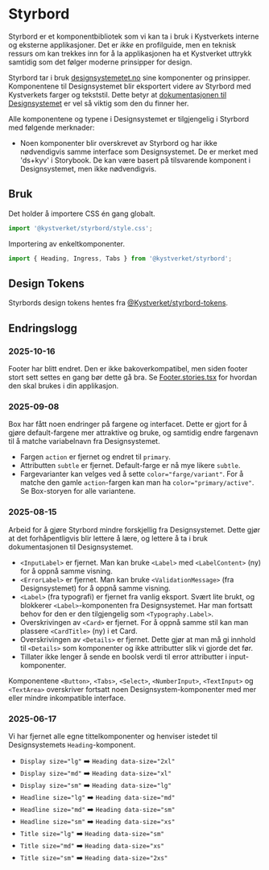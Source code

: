 # Styrbord

Styrbord er et komponentbibliotek som vi kan ta i bruk i Kystverkets interne og eksterne
applikasjoner. Det er _ikke_ en profilguide, men en teknisk ressurs om kan trekkes inn for å la
applikasjonen ha et Kystverket uttrykk samtidig som det følger moderne prinsipper for design.

Styrbord tar i bruk [designsystemetet.no](https://www.designsystemet.no/) sine komponenter og prinsipper.
Komponentene til Designsystemet blir eksportert videre av Styrbord med Kystverkets farger og tekststil.
Dette betyr at [dokumentasjonen til Designsystemet](https://storybook.designsystemet.no/) er vel så viktig
som den du finner her.

Alle komponentene og typene i Designsystemet er tilgjengelig i Styrbord med følgende merknader:

- Noen komponenter blir overskrevet av Styrbord og har ikke nødvendigvis samme interface som Designsystemet. De er merket med 'ds+kyv' i Storybook. De kan være basert på tilsvarende komponent i Designsystemet, men ikke nødvendigvis.

## Bruk

Det holder å importere CSS én gang globalt.

```js
import '@kystverket/styrbord/style.css';
```

Importering av enkeltkomponenter.

```js
import { Heading, Ingress, Tabs } from '@kystverket/styrbord';
```

## Design Tokens

Styrbords design tokens hentes fra [@Kystverket/styrbord-tokens](https://github.com/Kystverket/styrbord-tokens).

## Endringslogg

### 2025-10-16

Footer har blitt endret. Den er ikke bakoverkompatibel, men siden footer stort sett settes en gang bør
dette gå bra. Se [Footer.stories.tsx](https://github.com/Kystverket/styrbord/blob/main/src/components/kystverket/Footer/Footer.stories.tsx) for hvordan den skal brukes i din applikasjon.

### 2025-09-08

Box har fått noen endringer på fargene og interfacet. Dette er gjort for å gjøre default-fargene
mer attraktive og bruke, og samtidig endre fargenavn til å matche variabelnavn fra Designsystemet.

- Fargen `action` er fjernet og endret til `primary`.
- Attributten `subtle` er fjernet. Default-farge er nå mye likere `subtle`.
- Fargevarianter kan velges ved å sette `color="farge/variant"`. For å matche den gamle `action`-fargen
  kan man ha `color="primary/active"`. Se Box-storyen for alle variantene.

### 2025-08-15

Arbeid for å gjøre Styrbord mindre forskjellig fra Designsystemet. Dette gjør at det forhåpentligvis blir lettere å lære, og lettere å ta i bruk dokumentasjonen til Designsystemet.

- `<InputLabel>` er fjernet. Man kan bruke `<Label>` med `<LabelContent>` (ny) for å oppnå samme visning.
- `<ErrorLabel>` er fjernet. Man kan bruke `<ValidationMessage>` (fra Designsystemet) for å oppnå samme visning.
- `<Label>` (fra typografi) er fjernet fra vanlig eksport. Svært lite brukt, og blokkerer `<Label>`-komponenten fra Designsystemet. Har man fortsatt behov for den er den tilgjengelig som `<Typography.Label>`.
- Overskrivingen av `<Card>` er fjernet. For å oppnå samme stil kan man plassere `<CardTitle>` (ny) i et Card.
- Overskrivingen av `<Details>` er fjernet. Dette gjør at man må gi innhold til `<Details>` som komponenter og ikke attributter slik vi gjorde det før.
- Tillater ikke lenger å sende en boolsk verdi til error attributter i input-komponenter.

Komponentene `<Button>`, `<Tabs>`, `<Select>`, `<NumberInput>`, `<TextInput>` og `<TextArea>` overskriver fortsatt noen Designsystem-komponenter med mer eller mindre inkompatible interface.

### 2025-06-17

Vi har fjernet alle egne tittelkomponenter og henviser istedet til Designsystemets `Heading`-komponent.

- `Display size="lg"` ➡️ `Heading data-size="2xl"`
- `Display size="md"` ➡️ `Heading data-size="xl"`
- `Display size="sm"` ➡️ `Heading data-size="lg"`
- `Headline size="lg"` ➡️ `Heading data-size="md"`
- `Headline size="md"` ➡️ `Heading data-size="sm"`
- `Headline size="sm"` ➡️ `Heading data-size="xs"`
- `Title size="lg"` ➡️ `Heading data-size="sm"`
- `Title size="md"` ➡️ `Heading data-size="xs"`
- `Title size="sm"` ➡️ `Heading data-size="2xs"`
